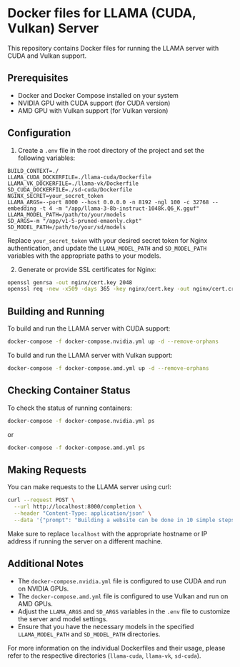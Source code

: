# Docker files for LLAMA (CUDA, Vulkan) Server

This repository contains Docker files for running the LLAMA server with CUDA and Vulkan support.

## Prerequisites

- Docker and Docker Compose installed on your system
- NVIDIA GPU with CUDA support (for CUDA version)
- AMD GPU with Vulkan support (for Vulkan version)

## Configuration

1. Create a `.env` file in the root directory of the project and set the following variables:

```
BUILD_CONTEXT=./
LLAMA_CUDA_DOCKERFILE=./llama-cuda/Dockerfile
LLAMA_VK_DOCKERFILE=./llama-vk/Dockerfile
SD_CUDA_DOCKERFILE=./sd-cuda/Dockerfile
NGINX_SECRET=your_secret_token
LLAMA_ARGS=--port 8000 --host 0.0.0.0 -n 8192 -ngl 100 -c 32768 --embedding -t 4 -m "/app/llama-3-8b-instruct-1048k.Q6_K.gguf"
LLAMA_MODEL_PATH=/path/to/your/models
SD_ARGS=-m "/app/v1-5-pruned-emaonly.ckpt"
SD_MODEL_PATH=/path/to/your/sd/models
```

Replace `your_secret_token` with your desired secret token for Nginx authentication, and update the `LLAMA_MODEL_PATH` and `SD_MODEL_PATH` variables with the appropriate paths to your models.

2. Generate or provide SSL certificates for Nginx:

```bash
openssl genrsa -out nginx/cert.key 2048
openssl req -new -x509 -days 365 -key nginx/cert.key -out nginx/cert.crt
```

## Building and Running

To build and run the LLAMA server with CUDA support:

```bash
docker-compose -f docker-compose.nvidia.yml up -d --remove-orphans
```

To build and run the LLAMA server with Vulkan support:

```bash
docker-compose -f docker-compose.amd.yml up -d --remove-orphans
```

## Checking Container Status

To check the status of running containers:

```bash
docker-compose -f docker-compose.nvidia.yml ps
```

or

```bash
docker-compose -f docker-compose.amd.yml ps
```

## Making Requests

You can make requests to the LLAMA server using curl:

```bash
curl --request POST \
  --url http://localhost:8000/completion \
  --header "Content-Type: application/json" \
  --data '{"prompt": "Building a website can be done in 10 simple steps:","n_predict": 128}'
```

Make sure to replace `localhost` with the appropriate hostname or IP address if running the server on a different machine.

## Additional Notes

- The `docker-compose.nvidia.yml` file is configured to use CUDA and run on NVIDIA GPUs.
- The `docker-compose.amd.yml` file is configured to use Vulkan and run on AMD GPUs.
- Adjust the `LLAMA_ARGS` and `SD_ARGS` variables in the `.env` file to customize the server and model settings.
- Ensure that you have the necessary models in the specified `LLAMA_MODEL_PATH` and `SD_MODEL_PATH` directories.

For more information on the individual Dockerfiles and their usage, please refer to the respective directories (`llama-cuda`, `llama-vk`, `sd-cuda`).
